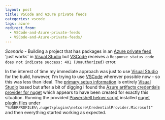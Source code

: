 ```yaml
---
layout: post
title: VSCode and Azure private feeds
categories: vscode
tags: azure
redirect_from:
  - VSCode-and-Azure-private-feeds
  - VSCode-and-Azure-private-feeds/
---
```


_Scenario_ - Building a project that has packages in an [Azure private feed](https://docs.microsoft.com/en-us/azure/devops/artifacts/get-started-nuget?view=azure-devops&tabs=windows) 'just works' in [Visual Studio](https://visualstudio.microsoft.com/) but [VSCode](https://code.visualstudio.com/) receives a `Response status code does not indicate success: 401 (Unauthorized)` error.

<!--more-->

In the interest of time my immediate approach was just to use [Visual Studio](https://visualstudio.microsoft.com/) for the build, however, I'm trying to use [VSCode](https://code.visualstudio.com/) wherever possible now - so this was less than ideal. The [primary setup information](https://docs.microsoft.com/en-us/azure/devops/artifacts/get-started-nuget?view=azure-devops&tabs=windows) is entirely [Visual Studio](https://visualstudio.microsoft.com/) based but after a bit of digging I found the [Azure artifacts credentials provider for nuget](https://github.com/Microsoft/artifacts-credprovider) which appears to have been created for exactly this situation. Running the provided [Powershell helper script](https://github.com/microsoft/artifacts-credprovider/blob/master/helpers/installcredprovider.ps1) installed [nuget plugin files](https://docs.microsoft.com/en-us/nuget/reference/extensibility/nuget-cross-platform-plugins) under `"%USERPROFILE%\.nuget\plugins\netcore\CredentialProvider.Microsoft"` and then everything started working as expected.
